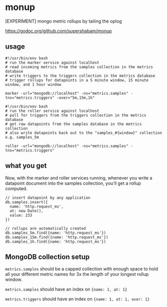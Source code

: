 # monup

[EXPERIMENT] mongo metric rollups by tailing the oplog

https://godoc.org/github.com/supershabam/monup

## usage

```shell
#!/usr/bin/env bash
# run the marker service against localhost
# read incoming metrics from the samples collection in the metrics database
# write triggers to the triggers collection in the metrics database
# trigger rollups for datapoints in a 5 minute window, 15 minute window, and 1 hour window

marker -url="mongodb://localhost" -ns="metrics.samples" -tns="metrics.triggers" -over="5m,15m,1h"
```

```shell
#!/usr/bin/env bash
# run the roller service against localhost
# poll for triggers from the triggers collection in the metrics database
# get raw datapoints from the samples database in the metrics collection
# also write datapoints back out to the "samples_#{window}" collection e.g. samples_5m

roller -url="mongodb://localhost" -ns="metrics.samples" -tns="metrics.triggers"
```

## what you get

Now, with the marker and roller services running, whenever you write a datapoint document into the samples collection, you'll get a rollup computed.

```
// insert datapoint by any application
db.samples.insert({
  name: 'http.request_ms',
  at: new Date(),
  value: 233
})

// rollups are automatically created
db.samples_5m.find({name: 'http.request_ms'})
db.samples_15m.find({name: 'http.request_ms'})
db.samples_1h.find({name: 'http.request_ms'})
```

## MongoDB collection setup

`metrics.samples` should be a capped collection with enough space to hold all your different metric names for 3x the length of your longest rollup window.

`metrics.samples` should have an index on `{name: 1, at: 1}`

`metrics.triggers` should have an index on `{name: 1, at: 1, over: 1}`
